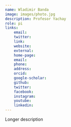 ```yaml
---
name: Wladimir Banda
image: images/photo.jpg
description: Profesor Yachay
role: pi
links:
    email: 
    twitter: 
    link:
    website:
    external:
    home-page:
    email:
    phone:
    address:
    orcid:
    google-scholar:
    github:
    twitter:
    facebook:
    instagram:
    youtube:
    linkedin:
---
```


Longer description

